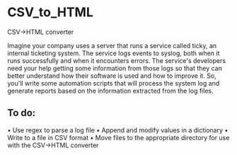 # CSV_to_HTML
CSV->HTML converter

Imagine your company uses a server that runs a service called ticky, an internal ticketing system. The service logs events to syslog, both when it runs successfully and when it encounters errors.
The service's developers need your help getting some information from those logs so that they can better understand how their software is used and how to improve it. So, you'll write some automation scripts that will process the system log and generate reports based on the information extracted from the log files.

## To do:
•	Use regex to parse a log file
•	Append and modify values in a dictionary
•	Write to a file in CSV format
•	Move files to the appropriate directory for use with the CSV->HTML converter
